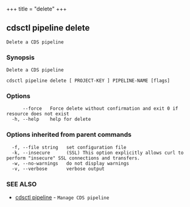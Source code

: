 +++
title = "delete"
+++
## cdsctl pipeline delete

`Delete a CDS pipeline`

### Synopsis

`Delete a CDS pipeline`

```
cdsctl pipeline delete [ PROJECT-KEY ] PIPELINE-NAME [flags]
```

### Options

```
      --force   Force delete without confirmation and exit 0 if resource does not exist
  -h, --help    help for delete
```

### Options inherited from parent commands

```
  -f, --file string   set configuration file
  -k, --insecure      (SSL) This option explicitly allows curl to perform "insecure" SSL connections and transfers.
  -w, --no-warnings   do not display warnings
  -v, --verbose       verbose output
```

### SEE ALSO

* [cdsctl pipeline](/cli/cdsctl/pipeline/)	 - `Manage CDS pipeline`

